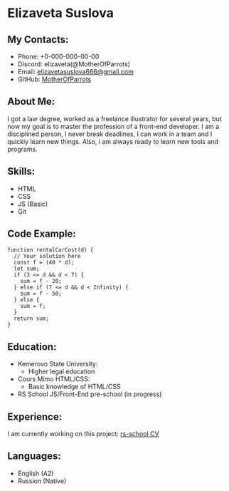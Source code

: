 # Elizaveta Suslova

## My Contacts:

* Phone: +0-000-000-00-00
* Discord: elizaveta(@MotherOfParrots)
* Email: [elizavetasuslova666@gmail.com](https://mail.google.com/)
* GitHub: [MotherOfParrots](https://github.com/MotherOfParrots)

## About Me:

I got a law degree, worked as a freelance illustrator for several years, but now my goal is to master the profession of a front-end developer. I am a disciplined person, I never break deadlines, I can work in a team and I quickly learn new things. Also, i am always ready to learn new tools and programs.

## Skills:

+ HTML
+ CSS
+ JS (Basic)
+ Git

## Code Example:

```
function rentalCarCost(d) {
  // Your solution here
  const f = (40 * d);
  let sum;
  if (3 <= d && d < 7) {
    sum = f - 20;
  } else if (7 <= d && d < Infinity) {
    sum = f - 50;
  } else {
    sum = f;
  }
  return sum;
}

```

## Education:

* Kemerovo State University:
    * Higher legal education
* Cours Mimo HTML/CSS:
    * Basic knowledge of HTML/CSS
* RS School JS/Front-End pre-school (in progress)

## Experience:

I am currently working on this project: [rs-school CV](https://MotherOfParrots.github.io/rsschool-cv/cv)

## Languages:

* English (A2)
* Russion (Native)
